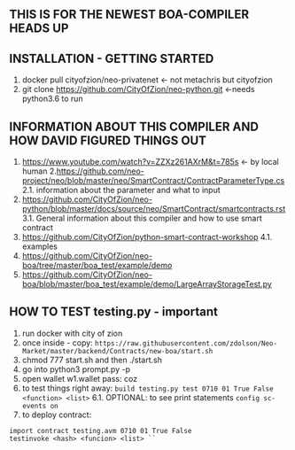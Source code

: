## THIS IS FOR THE NEWEST BOA-COMPILER HEADS UP
## INSTALLATION - GETTING STARTED
1. docker pull cityofzion/neo-privatenet <- not metachris but cityofzion
2. git clone https://github.com/CityOfZion/neo-python.git <-needs python3.6 to run 

## INFORMATION ABOUT THIS COMPILER AND HOW DAVID FIGURED THINGS OUT
1. https://www.youtube.com/watch?v=ZZXz261AXrM&t=785s <- by local human
2.https://github.com/neo-project/neo/blob/master/neo/SmartContract/ContractParameterType.cs 
    2.1. information about the parameter and what to input 
3. https://github.com/CityOfZion/neo-python/blob/master/docs/source/neo/SmartContract/smartcontracts.rst 
    3.1. General information about this compiler and how to use smart contract 
4. https://github.com/CityOfZion/python-smart-contract-workshop 
    4.1. examples 
5. https://github.com/CityOfZion/neo-boa/tree/master/boa_test/example/demo
6. https://github.com/CityOfZion/neo-boa/blob/master/boa_test/example/demo/LargeArrayStorageTest.py


## HOW TO TEST testing.py - important
1. run docker with city of zion 
2. once inside - copy: 
```https://raw.githubusercontent.com/zdolson/Neo-Market/master/backend/Contracts/new-boa/start.sh```
3. chmod 777 start.sh and then ./start.sh 
4. go into python3 prompt.py -p 
5. open wallet w1.wallet pass: coz 
6. to test things right away: 
```build testing.py test 0710 01 True False <function> <list>```
    6.1. OPTIONAL: to see print statements
    ```config sc-events on```
7. to deploy contract: 
```build testing.py
import contract testing.avm 0710 01 True False
testinvoke <hash> <funcion> <list> ``